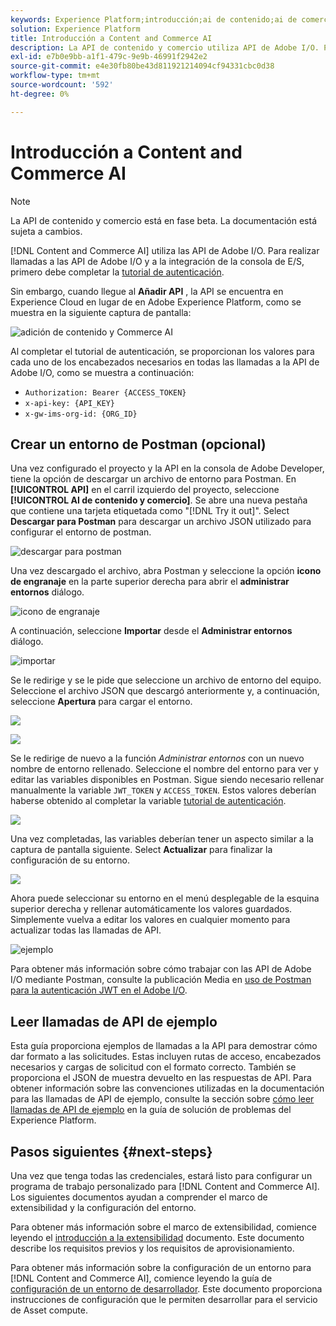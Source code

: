```yaml
---
keywords: Experience Platform;introducción;ai de contenido;ai de comercio;ai de contenido y comercio
solution: Experience Platform
title: Introducción a Content and Commerce AI
description: La API de contenido y comercio utiliza API de Adobe I/O. Para realizar llamadas a las API de Adobe I/O y a la integración de la consola de E/S, primero debe completar el tutorial de autenticación.
exl-id: e7b0e9bb-a1f1-479c-9e9b-46991f2942e2
source-git-commit: e4e30fb80be43d811921214094cf94331cbc0d38
workflow-type: tm+mt
source-wordcount: '592'
ht-degree: 0%

---
```


# Introducción a Content and Commerce AI

>[!NOTE]
>
>La API de contenido y comercio está en fase beta. La documentación está sujeta a cambios.

[!DNL Content and Commerce AI] utiliza las API de Adobe I/O. Para realizar llamadas a las API de Adobe I/O y a la integración de la consola de E/S, primero debe completar la [tutorial de autenticación](https://www.adobe.com/go/platform-api-authentication-en).

Sin embargo, cuando llegue al **Añadir API** , la API se encuentra en Experience Cloud en lugar de en Adobe Experience Platform, como se muestra en la siguiente captura de pantalla:

![adición de contenido y Commerce AI](./images/add-api.png)

Al completar el tutorial de autenticación, se proporcionan los valores para cada uno de los encabezados necesarios en todas las llamadas a la API de Adobe I/O, como se muestra a continuación:

- `Authorization: Bearer {ACCESS_TOKEN}`
- `x-api-key: {API_KEY}`
- `x-gw-ims-org-id: {ORG_ID}`

## Crear un entorno de Postman (opcional)

Una vez configurado el proyecto y la API en la consola de Adobe Developer, tiene la opción de descargar un archivo de entorno para Postman. En **[!UICONTROL API]** en el carril izquierdo del proyecto, seleccione **[!UICONTROL AI de contenido y comercio]**. Se abre una nueva pestaña que contiene una tarjeta etiquetada como &quot;[!DNL Try it out]&quot;. Select **Descargar para Postman** para descargar un archivo JSON utilizado para configurar el entorno de postman.

![descargar para postman](./images/add-to-postman.png)

Una vez descargado el archivo, abra Postman y seleccione la opción **icono de engranaje** en la parte superior derecha para abrir el **administrar entornos** diálogo.

![icono de engranaje](./images/select-gear-icon.png)

A continuación, seleccione **Importar** desde el **Administrar entornos** diálogo.

![importar](./images/import.png)

Se le redirige y se le pide que seleccione un archivo de entorno del equipo. Seleccione el archivo JSON que descargó anteriormente y, a continuación, seleccione **Apertura** para cargar el entorno.

![](./images/choose-your-file.png)

![](./images/click-open.png)

Se le redirige de nuevo a la función *Administrar entornos* con un nuevo nombre de entorno rellenado. Seleccione el nombre del entorno para ver y editar las variables disponibles en Postman. Sigue siendo necesario rellenar manualmente la variable `JWT_TOKEN` y `ACCESS_TOKEN`. Estos valores deberían haberse obtenido al completar la variable [tutorial de autenticación](https://www.adobe.com/go/platform-api-authentication-en).

![](./images/re-direct.png)

Una vez completadas, las variables deberían tener un aspecto similar a la captura de pantalla siguiente. Select **Actualizar** para finalizar la configuración de su entorno.

![](./images/final-environment.png)

Ahora puede seleccionar su entorno en el menú desplegable de la esquina superior derecha y rellenar automáticamente los valores guardados. Simplemente vuelva a editar los valores en cualquier momento para actualizar todas las llamadas de API.

![ejemplo](./images/select-environment.png)

Para obtener más información sobre cómo trabajar con las API de Adobe I/O mediante Postman, consulte la publicación Media en [uso de Postman para la autenticación JWT en el Adobe I/O](https://medium.com/adobetech/using-postman-for-jwt-authentication-on-adobe-i-o-7573428ffe7f).

## Leer llamadas de API de ejemplo

Esta guía proporciona ejemplos de llamadas a la API para demostrar cómo dar formato a las solicitudes. Estas incluyen rutas de acceso, encabezados necesarios y cargas de solicitud con el formato correcto. También se proporciona el JSON de muestra devuelto en las respuestas de API. Para obtener información sobre las convenciones utilizadas en la documentación para las llamadas de API de ejemplo, consulte la sección sobre [cómo leer llamadas de API de ejemplo](../../landing/troubleshooting.md) en la guía de solución de problemas del Experience Platform.

## Pasos siguientes {#next-steps}

Una vez que tenga todas las credenciales, estará listo para configurar un programa de trabajo personalizado para [!DNL Content and Commerce AI]. Los siguientes documentos ayudan a comprender el marco de extensibilidad y la configuración del entorno.

Para obtener más información sobre el marco de extensibilidad, comience leyendo el [introducción a la extensibilidad](https://experienceleague.adobe.com/docs/asset-compute/using/extend/understand-extensibility.html) documento. Este documento describe los requisitos previos y los requisitos de aprovisionamiento.

Para obtener más información sobre la configuración de un entorno para [!DNL Content and Commerce AI], comience leyendo la guía de [configuración de un entorno de desarrollador](https://experienceleague.adobe.com/docs/asset-compute/using/extend/setup-environment.html). Este documento proporciona instrucciones de configuración que le permiten desarrollar para el servicio de Asset compute.
